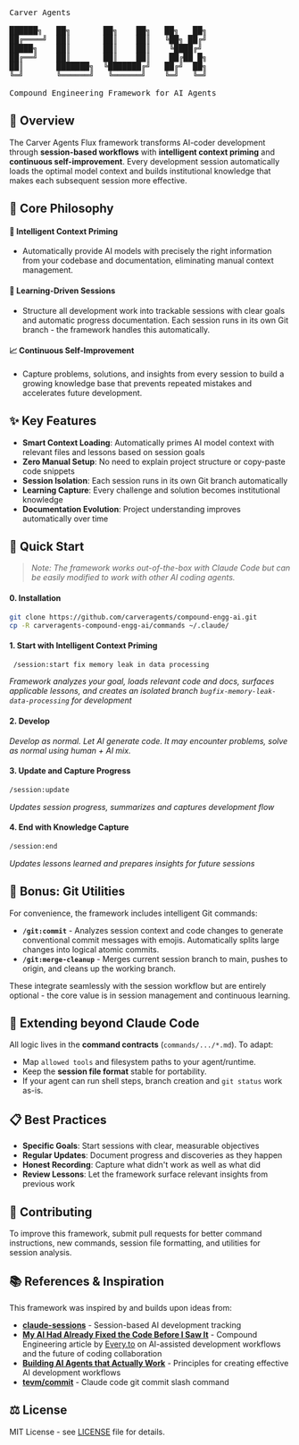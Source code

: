 <pre>
Carver Agents
 
██████╗   ██╗       ██╗    ██╗   ██╗   ██╗
██╔════╝  ██║       ██║    ██║   ╚██╗ ██╔╝
█████╗    ██║       ██║    ██║    ╚████╔╝ 
██╔══╝    ██║       ██║    ██║    ██╔██ █╗ 
██║       ███████╗  ╚███████╔╝   ██╔╝  ██╗
╚═╝       ╚══════╝   ╚══════╝    ╚═╝   ╚═╝

Compound Engineering Framework for AI Agents
</pre>
## 🌟 Overview 

The Carver Agents Flux framework transforms AI-coder development through **session-based workflows** with **intelligent context priming** and **continuous self-improvement**. Every development session automatically loads the optimal model context and builds institutional knowledge that makes each subsequent session more effective.

## 🧠 Core Philosophy 

#### 🤖 Intelligent Context Priming
* Automatically provide AI models with precisely the right information from your codebase and documentation, eliminating manual context management.

#### 🎯 Learning-Driven Sessions
* Structure all development work into trackable sessions with clear goals and automatic progress documentation. Each session runs in its own Git branch - the framework handles this automatically.

#### 📈 Continuous Self-Improvement
* Capture problems, solutions, and insights from every session to build a growing knowledge base that prevents repeated mistakes and accelerates future development.

## ✨ Key Features 

- **Smart Context Loading**: Automatically primes AI model context with relevant files and lessons based on session goals
- **Zero Manual Setup**: No need to explain project structure or copy-paste code snippets
- **Session Isolation**: Each session runs in its own Git branch automatically
- **Learning Capture**: Every challenge and solution becomes institutional knowledge
- **Documentation Evolution**: Project understanding improves automatically over time

## 🚀 Quick Start 

> *Note: The framework works out-of-the-box with Claude Code but can be easily modified to work with other AI coding agents.*

#### 0. Installation
```bash
git clone https://github.com/carveragents/compound-engg-ai.git
cp -R carveragents-compound-engg-ai/commands ~/.claude/
```

#### 1. Start with Intelligent Context Priming
```bash
 /session:start fix memory leak in data processing
```
*Framework analyzes your goal, loads relevant code and docs, surfaces applicable lessons, and creates an isolated branch `bugfix-memory-leak-data-processing` for development*

#### 2. Develop
*Develop as normal. Let AI generate code. It may encounter problems, solve as normal using human + AI mix.*

#### 3. Update and Capture Progress
```bash
/session:update
```
*Updates session progress, summarizes and captures development flow*

#### 4. End with Knowledge Capture
```bash
/session:end
```
*Updates lessons learned and prepares insights for future sessions*

## 🎁 Bonus: Git Utilities 

For convenience, the framework includes intelligent Git commands:

- **`/git:commit`** - Analyzes session context and code changes to generate conventional commit messages with emojis. Automatically splits large changes into logical atomic commits.
- **`/git:merge-cleanup`** - Merges current session branch to main, pushes to origin, and cleans up the working branch.

These integrate seamlessly with the session workflow but are entirely optional - the core value is in session management and continuous learning.

## 🔧 Extending beyond Claude Code 

All logic lives in the **command contracts** (`commands/.../*.md`). To adapt:

- Map `allowed tools` and filesystem paths to your agent/runtime.
- Keep the **session file format** stable for portability.
- If your agent can run shell steps, branch creation and `git status` work as-is.

## 📋 Best Practices 

- **Specific Goals**: Start sessions with clear, measurable objectives
- **Regular Updates**: Document progress and discoveries as they happen
- **Honest Recording**: Capture what didn't work as well as what did
- **Review Lessons**: Let the framework surface relevant insights from previous work

## 🤝 Contributing 

To improve this framework, submit pull requests for better command instructions, new commands, session file formatting, and utilities for session analysis.

## 📚 References & Inspiration 

This framework was inspired by and builds upon ideas from:

- **[claude-sessions](https://github.com/iannuttall/claude-sessions)** - Session-based AI development tracking
- **[My AI Had Already Fixed the Code Before I Saw It](https://every.to/source-code/my-ai-had-already-fixed-the-code-before-i-saw-it)** - Compound Engineering article by [Every.to](https://every.to) on AI-assisted development workflows and the future of coding collaboration
- **[Building AI Agents that Actually Work](https://www.youtube.com/watch?v=Kf5-HWJPTIE)** - Principles for creating effective AI development workflows
- **[tevm/commit](https://github.com/evmts/tevm-monorepo/blob/main/.claude/commands/commit.md)** - Claude code git commit slash command

## ⚖️ License 

MIT License - see [LICENSE](LICENSE) file for details.


